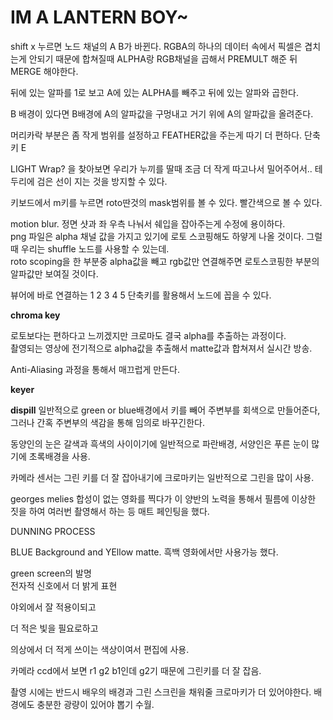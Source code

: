 # IM A LANTERN BOY~

shift x 누르면 노드 채널의 A B가 바뀐다. RGBA의 하나의 데이터 속에서 픽셀은 겹치는게 안되기 때문에
합쳐질때 ALPHA랑 RGB채널을 곱해서 PREMULT 해준 뒤 MERGE 해야한다.  

뒤에 있는 알파를 1로 보고 A에 있는 ALPHA를 빼주고 뒤에 있는 알파와 곱한다.  

B 배경이 있다면 B배경에 A의 알파값을 구멍내고 거기 위에 A의 알파값을 올려준다.  

머리카락 부분은 좀 작게 범위를 설정하고 FEATHER값을 주는게 따기 더 편하다. 단축키 E  

LIGHT Wrap? 을 찾아보면 우리가 누끼를 딸때 조금 더 작게 따고나서 밀어주어서.. 테두리에 검은 선이 지는 것을 방지할 수 있다.

키보드에서 m키를 누르면 roto딴것의 mask범위를 볼 수 있다. 빨간색으로 볼 수 있다.  

motion blur.
정면 샷과 좌 우측 나눠서 쉐입을 잡아주는게 수정에 용이하다.  
png 파일은 alpha 채널 값을 가지고 있기에 로토 스코핑해도 하얗게 나올 것이다. 그럴때 우리는 shuffle 노드를 사용할 수 있는데.  
roto scoping을 한 부분중 alpha값을 빼고 rgb값만 연결해주면 로토스코핑한 부분의 알파값만 보여질 것이다.

뷰어에 바로 연결하는 1 2 3 4 5 단축키를 활용해서 노드에 꼽을 수 있다. 

**chroma key**

로토보다는 편하다고 느끼겠지만 크로마도 결국 alpha를 추출하는 과정이다.  
촬영되는 영상에 전기적으로 alpha값을 추출해서 matte값과 합쳐져서 실시간 방송.

Anti-Aliasing 과정을 통해서 매끄럽게 만든다.  

**keyer**  

**dispill**
일반적으로 green or blue배경에서
키를 빼어 주변부를 회색으로 만들어준다, 그러나 간혹 주변부의 색감을 통해 임의로 바꾸긴한다.

동양인의 눈은 갈색과 흑색의 사이이기에 일반적으로 파란배경, 서양인은 푸른 눈이 많기에 초록배경을 사용.

카메라 센서는 그린 키를 더 잘 잡아내기에 크로마키는 일반적으로 그린을 많이 사용.  

georges melies 합성이 없는 영화를 찍다가 이 양반의 노력을 통해서 필름에 이상한 짓을 하여 여러번 촬영해서 
하는 등 매트 페인팅을 했다.

DUNNING PROCESS

BLUE Background and YEllow matte. 흑백 영화에서만 사용가능 했다.

green screen의 발명  
전자적 신호에서 더 밝게 표현  

야외에서 잘 적용이되고  

더 적은 빛을 필요로하고  

의상에서 더 적게 쓰이는 색상이여서 편집에 사용.

카메라 ccd에서 보면 r1 g2 b1인데 g2기 때문에 그린키를 더 잘 잡음.

촬영 시에는 반드시 배우의 배경과 그린 스크린을 채워줄 크로마키가 더 있어야한다. 배경에도 충분한 광량이 있어야 뽑기 수월.
